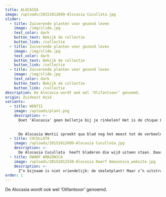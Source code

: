 ```yaml
---
title: ALOCASIA
image: /uploads/20151012609-Alocasia Cucullata.jpg
slider:
  - title: Zuiverende planten voor gezond leven
    image: /img/slide.jpg
    text_color: dark
    button_text: Bekijk de collectie
    button_link: /collectie
  - title: Zuiverende planten voor gezond leven
    image: /img/slide.jpg
    text_color: dark
    button_text: Bekijk de collectie
    button_link: /collectie
  - title: Zuiverende planten voor gezond leven
    image: /img/slide.jpg
    text_color: dark
    button_text: Bekijk de collectie
    button_link: /collectie
description: De Alocasia wordt ook wel ‘Olifantsoor’ genoemd.
origin: Zuidoost Azië
variants:
  - title: WENTII
    image: /uploads/plant.png
    description: >-
      Doet ‘Alocasia’ geen belletje bij je rinkelen? Het is de chique Latijnse naam voor de plant die bij ons gewoon ‘Olifantsoor’ heet. En je snapt meteen waarom: het is een plant met forse bladeren, die een beetje doen denken aan de oren van een olifant. Daarmee is het een pracht van een plant als je flink de ruimte hebt in een kamer. 
      
      
      De Alocasia Wentii spreekt qua blad nog het meest tot de verbeelding van een olifantsoor. Hij trekt meteen bewonderende blikken in de kamer met zijn diep donkergroene, grote bladeren. En terecht! Vergeet niet dat de Alocasia uit het tropische - en dus natte - oerwoud komt en dat de plant veel water nodig heeft. Dan kun je er lang van genieten, want de verzorging is eenvoudig.
  - title: CUCULLATA
    image: /uploads/20151012609-Alocasia Cucullata.jpg
    description: >-
      De Alocasia Cucullata  heeft bladeren die wijd uiteen staan. Daarmee is het een plant die overal in het oog springt. De Alocasia wordt ook wel ‘Olifantsoor’ genoemd. En wist je dat het een Alocasia is die ook onder mild winterse omstandigheden buiten kan overleven, op een beschut plekje? Het blad zal af vallen, maar dat keert in de lente gewoon weer terug.
  - title: DWARF AMAZONICA
    image: /uploads/20151012550-Alocasia Dwarf Amazonica_website.jpg
    description: >-
      Z’n bijnaam is niet vriendelijk: de skeletplant! Maar z’n uitstraling des te meer. Zet ‘m in de huiskamer en je hebt er een groene eyecatcher bij. Hoewel, groen… het donkergroene blad wordt doorsneden door bijna witte bladnerven. Decoratief? Reken maar!
order: 1
---
```



De Alocasia wordt ook wel ‘Olifantsoor’ genoemd.